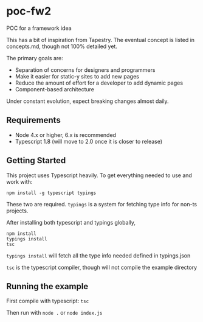 # poc-fw2
POC for a framework idea

This has a bit of inspiration from Tapestry.
The eventual concept is listed in concepts.md, though not 100% detailed yet.

The primary goals are:
- Separation of concerns for designers and programmers
- Make it easier for static-y sites to add new pages
- Reduce the amount of effort for a developer to add dynamic pages
- Component-based architecture

Under constant evolution, expect breaking changes almost daily.

## Requirements ##

- Node 4.x or higher, 6.x is recommended
- Typescript 1.8 (will move to 2.0 once it is closer to release)

## Getting Started ##
This project uses Typescript heavily. To get everything needed to use and work with:

`npm install -g typescript typings`

These two are required. `typings` is a system for fetching type info for non-ts projects.

After installing both typescript and typings globally,

```
npm install
typings install
tsc
```

`typings install` will fetch all the type info needed defined in typings.json

`tsc` is the typescript compiler, though will not compile the example directory

## Running the example ##

First compile with typescript: `tsc`

Then run with `node .` or `node index.js`
